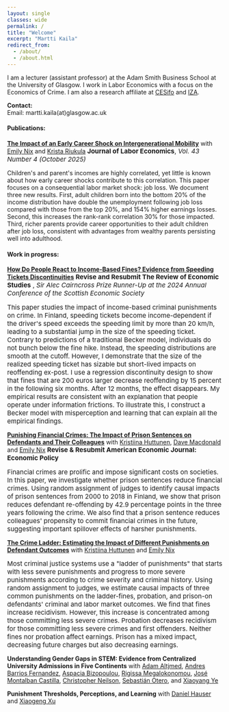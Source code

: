 ```yaml
---
layout: single
classes: wide
permalink: /
title: "Welcome"
excerpt: "Martti Kaila"
redirect_from:
  - /about/
  - /about.html
---
```


I am a lecturer (assistant professor) at the Adam Smith Business School at the University of Glasgow. I work in Labor Economics with a focus on the Economics of Crime. I am also a research affiliate at [CESifo](https://www.cesifo.org/en) and [IZA](https://www.iza.org/). 



**Contact:**  
Email: martti.kaila(at)glasgow.ac.uk


#### **Publications:**

[**The Impact of an Early Career Shock on Intergenerational Mobility**](/assets/docs/KNR_Job_Loss_Intergenerational_Mobility_Revision.pdf) with [Emily Nix](https://sites.google.com/site/emilyenix/) and [Krista Riukula](https://sites.google.com/view/kristariukula/) <span style="font-size:15px"> **Journal of Labor Economics**, *Vol. 43 Number 4 (October 2025)* </span>
<span style="font-size:15px">

Children's and parent's incomes are highly correlated, yet little is known about how early career shocks contribute to this correlation. This paper focuses on a consequential labor market shock: job loss. We document three new results. First,
adult children born into the bottom 20% of the income distribution have double the unemployment following job loss compared with those from the top 20%, and 154% higher earnings losses. Second, this increases the rank-rank correlation 30% for those impacted. Third, richer parents provide career opportunities to their adult children after
job loss, consistent with advantages from wealthy parents persisting well into adulthood.
</span>

#### **Work in progress:**
[**How Do People React to Income-Based Fines? Evidence from Speeding Tickets Discontinuities**](/assets/docs/jmp_kaila.pdf) <span style="font-size:15px"> **Revise and Resubmit The Review of Economic Studies**  </span>
<span style="font-size:15px">,  *Sir Alec Cairncross Prize Runner-Up at the 2024 Annual Conference of the Scottish Economic Society* </span> 

<span style="font-size:15px">
This paper studies the impact of income-based criminal punishments on crime. In Finland, speeding tickets become income-dependent if the driver's speed exceeds the speeding limit by more than 20 km/h, leading to a substantial jump in the size of the speeding ticket. Contrary to predictions of a traditional Becker model, individuals do not bunch below the fine hike. Instead, the speeding distributions are smooth at the cutoff. However, I demonstrate that the size of the realized speeding ticket has sizable but short-lived impacts on reoffending ex-post. I use a regression discontinuity design to show that fines that are 200 euros larger decrease reoffending by 15 percent in the following six months. After 12 months, the effect disappears. My empirical results are consistent with an explanation that people operate under information frictions. To illustrate this, I construct a Becker model with misperception and learning that can explain all the empirical findings. 
</span>

[**Punishing Financial Crimes: The Impact of Prison Sentences on Defendants and Their Colleagues**](/assets/docs/Financial_Crime_and_Spillovers.pdf) with [Kristiina Huttunen](https://sites.google.com/site/krhuttunen/), [Dave Macdonald](https://sites.google.com/view/dave-mac/home) and [Emily Nix](https://sites.google.com/site/emilyenix/) <span style="font-size:15px"> **Revise & Resubmit American Economic Journal: Economic Policy** </span> 

<span style="font-size:15px">
Financial crimes are prolific and impose significant costs on societies. In this paper, we investigate whether prison sentences reduce financial crimes. Using random assignment of judges to identify causal impacts of prison sentences from 2000 to 2018 in Finland, we show that prison reduces defendant re-offending by 42.9 percentage points in the three years following the crime. We also find that a prison sentence reduces colleagues' propensity to commit financial crimes in the future, suggesting important spillover effects of harsher punishments. 
</span>

[**The Crime Ladder: Estimating the Impact of Different Punishments on Defendant Outcomes**](/assets/docs/ladder.pdf) with [Kristiina Huttunen](https://sites.google.com/site/krhuttunen/) and [Emily Nix](https://sites.google.com/site/emilyenix/)

<span style="font-size:15px">
  Most criminal justice systems use a "ladder of punishments" that starts with less severe punishments and progress to more severe punishments according to crime severity and criminal history. Using random assignment to judges, we estimate causal impacts of three common punishments on the ladder-fines, probation, and prison-on defendants' criminal and labor market outcomes. We find that fines increase recidivism. However, this increase is concentrated among those committing less severe crimes. Probation decreases recidivism for those committing less severe crimes and first offenders. Neither fines nor probation affect earnings. Prison has a mixed impact, decreasing future charges but also decreasing earnings.
</span>

**Understanding Gender Gaps in STEM: Evidence from Centralized University Admissions in Five Continents** with [Adam Altjmed](https://adamaltmejd.se/), [Andres Barrios Fernandez](https://andresbarriosf.github.io/), [Aspacia Bizopoulou](https://sites.google.com/site/aspasiabizopoulou/home), [Rigissa Megalokonomou](http://www.rmegalokonomou.net/), [José Montalban Castilla](https://sites.google.com/site/josemontalbancastilla/), [Christopher Neilson](https://christopherneilson.github.io/), [Sebastián Otero](https://sebotero.webflow.io/), and [Xiaoyang Ye](https://xiaoyangye.github.io/)

**Punishment Thresholds, Perceptions, and Learning** with [Daniel Hauser](https://danielnhauser.com/) and [Xiaogeng Xu](https://sites.google.com/site/xiaogengxueconomics/home) 

